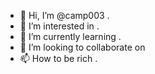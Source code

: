 - 👋 Hi, I’m @camp003 .
- 👀 I’m interested in .
- 🌱 I’m currently learning .
- 💞️ I’m looking to collaborate on 
- 📫 How to be rich .

<!---
camp003/camp003 is a ✨ special ✨ repository because its `README.md` (this file) appears on your GitHub profile.
You can click the Preview link to take a look at your changes.
--->
